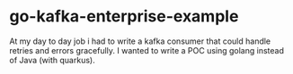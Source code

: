 # go-kafka-enterprise-example
At my day to day job i had to write a kafka consumer that could handle retries and errors gracefully. I wanted to write a POC using golang instead of Java (with quarkus).
